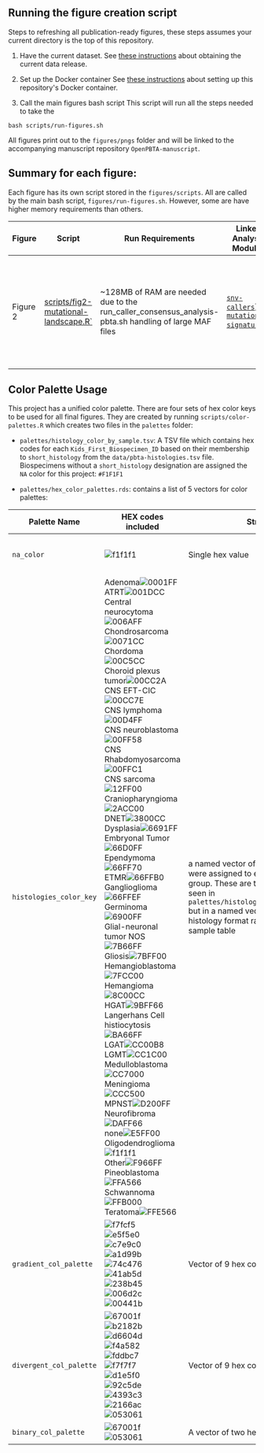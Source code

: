 ## Running the figure creation script

Steps to refreshing all publication-ready figures, these steps assumes your
current directory is the top of this repository.

1) Have the current dataset.
See [these instructions](https://github.com/AlexsLemonade/OpenPBTA-analysis#how-to-obtain-openpbta-data)
about obtaining the current data release.

2) Set up the Docker container
See [these instructions](https://github.com/AlexsLemonade/OpenPBTA-analysis#docker-image)
about setting up this repository's Docker container.

3) Call the main figures bash script
This script will run all the steps needed to take the
```
bash scripts/run-figures.sh
```
All figures print out to the `figures/pngs` folder and will be linked to the
accompanying manuscript repository `OpenPBTA-manuscript`.

## Summary for each figure:

Each figure has its own script stored in the `figures/scripts`.
All are called by the main bash script, `figures/run-figures.sh`.
However, some are have higher memory requirements than others.

| Figure | Script | Run Requirements | Linked Analysis Modules | Files consumed |
|--------|--------|------------------|-------------------------|----------------|
|Figure 2 | [scripts/fig2-mutational-landscape.R`](./scripts/fig2-mutational-landscape.R) | ~128MB of RAM are needed due to the run_caller_consensus_analysis-pbta.sh handling of large MAF files|[`snv-callers`](https://github.com/AlexsLemonade/OpenPBTA-analysis/tree/master/analyses/snv-callers)) [`mutational-signatures`](https://github.com/AlexsLemonade/OpenPBTA-analysis/tree/master/analyses/mutational-signatures)) |  `pbta-snv-lancet.vep.maf.gz` <br> `pbta-snv-mutect2.vep.maf.gz` <br> `pbta-snv-strelka2.vep.maf.gz` <br> `pbta-snv-vardict.vep.maf.gz` <br> `tcga-snv-lancet.vep.maf.gz` <br> `tcga-snv-mutect2.vep.maf.gz` <br> `tcga-snv-strelka2.vep.maf.gz` |


## Color Palette Usage

This project has a unified color palette.
There are four sets of hex color keys to be used for all final figures.
They are created by running `scripts/color-palettes.R` which creates two files
in the `palettes` folder:
- `palettes/histology_color_by_sample.tsv`: A TSV file which contains hex codes for each
`Kids_First_Biospecimen_ID` based on their membership to `short_histology` from
the `data/pbta-histologies.tsv` file.
Biospecimens without a `short_histology` designation are assigned the `NA` color
for this project:
`#F1F1F1`

- `palettes/hex_color_palettes.rds`: contains a list of 5 vectors for color palettes:

| Palette Name | HEX codes included | Structure | Variable application | Example Usage |
|--------------|--------------------|-----------|----------------------|---------------|
|`na_color`|![f1f1f1](https://placehold.it/150x40/f1f1f1/FFFFFF?text=f1f1f1)| Single hex value|Values throughout the project that for various reasons are non-applicable|`color_key[is.na(color_key)] <- na_color`|
|`histologies_color_key`| Adenoma![0001FF](https://placehold.it/150x40/0001FF/FFFFFF?text=0001FF) <br> ATRT![001DCC](https://placehold.it/150x40/001DCC/FFFFFF?text=001DCC) <br> Central neurocytoma![006AFF](https://placehold.it/150x40/006AFF/FFFFFF?text=006AFF) <br> Chondrosarcoma![0071CC](https://placehold.it/150x40/0071CC/FFFFFF?text=0071CC) <br> Chordoma![00C5CC](https://placehold.it/150x40/00C5CC/FFFFFF?text=00C5CC) <br> Choroid plexus tumor![00CC2A](https://placehold.it/150x40/00CC2A/FFFFFF?text=00CC2A) <br> CNS EFT-CIC![00CC7E](https://placehold.it/150x40/00CC7E/FFFFFF?text=00CC7E) <br> CNS lymphoma![00D4FF](https://placehold.it/150x40/00D4FF/FFFFFF?text=00D4FF) <br> CNS neuroblastoma![00FF58](https://placehold.it/150x40/00FF58/FFFFFF?text=00FF58) <br> CNS Rhabdomyosarcoma![00FFC1](https://placehold.it/150x40/00FFC1/FFFFFF?text=00FFC1) <br> CNS sarcoma![12FF00](https://placehold.it/150x40/12FF00/FFFFFF?text=12FF00) <br> Craniopharyngioma![2ACC00](https://placehold.it/150x40/2ACC00/FFFFFF?text=2ACC00) <br> DNET![3800CC](https://placehold.it/150x40/3800CC/FFFFFF?text=3800CC) <br> Dysplasia![6691FF](https://placehold.it/150x40/6691FF/FFFFFF?text=6691FF) <br> Embryonal Tumor![66D0FF](https://placehold.it/150x40/66D0FF/FFFFFF?text=66D0FF) <br> Ependymoma![66FF70](https://placehold.it/150x40/66FF70/FFFFFF?text=66FF70) <br> ETMR![66FFB0](https://placehold.it/150x40/66FFB0/FFFFFF?text=66FFB0) <br> Ganglioglioma![66FFEF](https://placehold.it/150x40/66FFEF/FFFFFF?text=66FFEF) <br> Germinoma![6900FF](https://placehold.it/150x40/6900FF/FFFFFF?text=6900FF) <br> Glial-neuronal tumor NOS![7B66FF](https://placehold.it/150x40/7B66FF/FFFFFF?text=7B66FF) <br> Gliosis![7BFF00](https://placehold.it/150x40/7BFF00/FFFFFF?text=7BFF00) <br> Hemangioblastoma![7FCC00](https://placehold.it/150x40/7FCC00/FFFFFF?text=7FCC00) <br> Hemangioma![8C00CC](https://placehold.it/150x40/8C00CC/FFFFFF?text=8C00CC) <br> HGAT![9BFF66](https://placehold.it/150x40/9BFF66/FFFFFF?text=9BFF66) <br> Langerhans Cell histiocytosis![BA66FF](https://placehold.it/150x40/BA66FF/FFFFFF?text=BA66FF) <br> LGAT![CC00B8](https://placehold.it/150x40/CC00B8/FFFFFF?text=CC00B8) <br> LGMT![CC1C00](https://placehold.it/150x40/CC1C00/FFFFFF?text=CC1C00) <br> Medulloblastoma![CC7000](https://placehold.it/150x40/CC7000/FFFFFF?text=CC7000) <br> Meningioma![CCC500](https://placehold.it/150x40/CCC500/FFFFFF?text=CCC500) <br> MPNST![D200FF](https://placehold.it/150x40/D200FF/FFFFFF?text=D200FF) <br> Neurofibroma![DAFF66](https://placehold.it/150x40/DAFF66/FFFFFF?text=DAFF66) <br> none![E5FF00](https://placehold.it/150x40/E5FF00/FFFFFF?text=E5FF00) <br> Oligodendroglioma![f1f1f1](https://placehold.it/150x40/f1f1f1/FFFFFF?text=f1f1f1) <br> Other![F966FF](https://placehold.it/150x40/F966FF/FFFFFF?text=F966FF) <br> Pineoblastoma![FFA566](https://placehold.it/150x40/FFA566/FFFFFF?text=FFA566) <br> Schwannoma![FFB000](https://placehold.it/150x40/FFB000/FFFFFF?text=FFB000) <br> Teratoma![FFE566](https://placehold.it/150x40/FFE566/FFFFFF?text=FFE566) <br>|a named vector of the hex values that were assigned to each `short_histology` group. These are the same values as are seen in `palettes/histology_color_by_sample.tsv` but in a named vector format per histology format rather than as a per sample table|For color-coding by `short_histology` when its more convenient to provide a named vector| |
|`gradient_col_palette`| ![f7fcf5](https://placehold.it/150x40/f7fcf5/FFFFFF?text=f7fcf5) <br> ![e5f5e0](https://placehold.it/150x40/e5f5e0/FFFFFF?text=e5f5e0) <br> ![c7e9c0](https://placehold.it/150x40/c7e9c0/FFFFFF?text=c7e9c0) <br> ![a1d99b](https://placehold.it/150x40/a1d99b/FFFFFF?text=a1d99b) <br> ![74c476](https://placehold.it/150x40/74c476/FFFFFF?text=74c476) <br> ![41ab5d](https://placehold.it/150x40/41ab5d/FFFFFF?text=41ab5d) <br> ![238b45](https://placehold.it/150x40/238b45/FFFFFF?text=238b45) <br> ![006d2c](https://placehold.it/150x40/006d2c/FFFFFF?text=006d2c) <br> ![00441b](https://placehold.it/150x40/00441b/FFFFFF?text=00441b) <br>|Vector of 9 hex codes|For numeric data being plotted e.g. tumor mutation burden|
|`divergent_col_palette`|![67001f](https://placehold.it/150x40/67001f/FFFFFF?text=67001f) <br> ![b2182b](https://placehold.it/150x40/b2182b/FFFFFF?text=b2182b) <br> ![d6604d](https://placehold.it/150x40/d6604d/FFFFFF?text=d6604d) <br> ![f4a582](https://placehold.it/150x40/f4a582/FFFFFF?text=f4a582) <br> ![fddbc7](https://placehold.it/150x40/fddbc7/FFFFFF?text=fddbc7) <br> ![f7f7f7](https://placehold.it/150x40/f7f7f7/FFFFFF?text=f7f7f7) <br> ![d1e5f0](https://placehold.it/150x40/d1e5f0/FFFFFF?text=d1e5f0) <br> ![92c5de](https://placehold.it/150x40/92c5de/FFFFFF?text=92c5de) <br> ![4393c3](https://placehold.it/150x40/4393c3/FFFFFF?text=4393c3) <br> ![2166ac](https://placehold.it/150x40/2166ac/FFFFFF?text=2166ac) <br> ![053061](https://placehold.it/150x40/053061/FFFFFF?text=053061) <br>|Vector of 9 hex codes|For data has that is bidirectional e.g. Amplification/Deletion values like `seg.mean`|  |
|`binary_col_palette` |![67001f](https://placehold.it/150x40/67001f/FFFFFF?text=67001f) <br> ![053061](https://placehold.it/150x40/053061/FFFFFF?text=053061) <br>|A vector of two hex codes|For when we have two status values e.g. |    |  |
